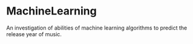 MachineLearning
===============

An investigation of abilities of machine learning algorithms to predict the release year of music.
